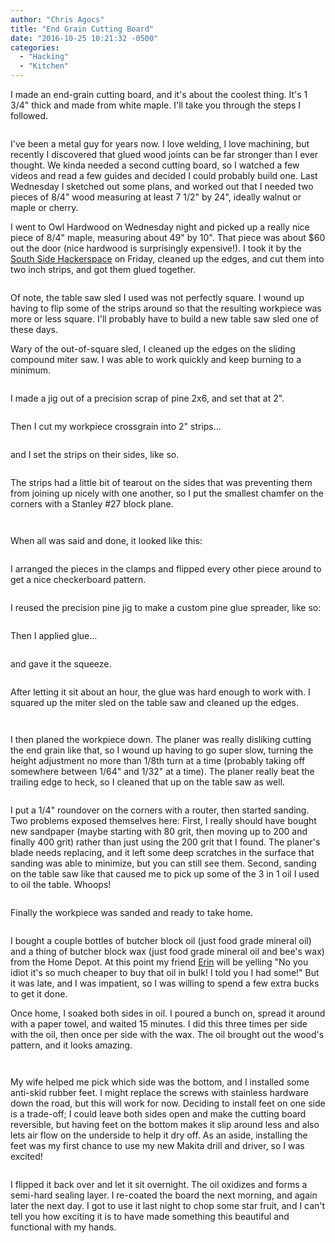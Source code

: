 ```yaml
---
author: "Chris Agocs"
title: "End Grain Cutting Board"
date: "2016-10-25 10:21:32 -0500"
categories:
  - "Hacking"
  - "Kitchen"
---
```


I made an end-grain cutting board, and it's about the coolest thing. It's 1 3/4" thick and made from white maple. I'll take you through the steps I followed.

<a href="https://agocs.smugmug.com/Other/Cutting-board/i-QzGfq7D/A"><img src="https://photos.smugmug.com/Other/Cutting-board/i-QzGfq7D/0/XL/IMG_20161024_002802-XL.jpg" alt=""></a>

<!--more-->

I've been a metal guy for years now. I love welding, I love machining, but recently I discovered that glued wood joints can be far stronger than I ever thought. We kinda needed a second cutting board, so I watched a few videos and read a few guides and decided I could probably build one. Last Wednesday I sketched out some plans, and worked out that I needed two pieces of 8/4" wood measuring at least 7 1/2" by 24", ideally walnut or maple or cherry. 

I went to Owl Hardwood on Wednesday night and picked up a really nice piece of 8/4" maple, measuring about 49" by 10". That piece was about $60 out the door (nice hardwood is surprisingly expensive!). I took it by the [South Side Hackerspace](https://sshchicago.org) on Friday, cleaned up the edges, and cut them into two inch strips, and got them glued together. 

<a href="https://agocs.smugmug.com/Other/Cutting-board/i-QBC2KkV/A"><img src="https://photos.smugmug.com/Other/Cutting-board/i-QBC2KkV/0/XL/IMG_20161023_172226-XL.jpg" alt=""></a>

Of note, the table saw sled I used was not perfectly square. I wound up having to flip some of the strips around so that the resulting workpiece was more or less square. I'll probably have to build a new table saw sled one of these days.

Wary of the out-of-square sled, I cleaned up the edges on the sliding compound miter saw. I was able to work quickly and keep burning to a minimum. 

<a href="https://agocs.smugmug.com/Other/Cutting-board/i-5RxGPZ8/A"><img src="https://photos.smugmug.com/Other/Cutting-board/i-5RxGPZ8/0/XL/IMG_20161023_172532-XL.jpg" alt=""></a>

I made a jig out of a precision scrap of pine 2x6, and set that at 2".

<a href="https://agocs.smugmug.com/Other/Cutting-board/i-QWvP3kS/A"><img src="https://photos.smugmug.com/Other/Cutting-board/i-QWvP3kS/0/XL/IMG_20161023_173120-XL.jpg" alt=""></a>

Then I cut my workpiece crossgrain into 2" strips...

<a href="https://agocs.smugmug.com/Other/Cutting-board/i-2M6mLm9/A"><img src="https://photos.smugmug.com/Other/Cutting-board/i-2M6mLm9/0/XL/IMG_20161023_173758-XL.jpg" alt=""></a>

and I set the strips on their sides, like so.

<a href="https://agocs.smugmug.com/Other/Cutting-board/i-FMCgh7G/A"><img src="https://photos.smugmug.com/Other/Cutting-board/i-FMCgh7G/0/XL/IMG_20161023_174011-XL.jpg" alt=""></a>

The strips had a little bit of tearout on the sides that was preventing them from joining up nicely with one another, so I put the smallest chamfer on the corners with a Stanley #27 block plane.

<a href="https://agocs.smugmug.com/Other/Cutting-board/i-h2FrHMV/A"><img src="https://photos.smugmug.com/Other/Cutting-board/i-h2FrHMV/0/XL/IMG_20161023_174916-XL.jpg" alt=""></a>

<a href="https://agocs.smugmug.com/Other/Cutting-board/i-VLnv7Fg/A"><img src="https://photos.smugmug.com/Other/Cutting-board/i-VLnv7Fg/0/XL/IMG_20161023_175002-XL.jpg" alt=""></a>

When all was said and done, it looked like this:

<a href="https://agocs.smugmug.com/Other/Cutting-board/i-RXZ87WC/A"><img src="https://photos.smugmug.com/Other/Cutting-board/i-RXZ87WC/0/XL/IMG_20161023_180211-XL.jpg" alt=""></a>

I arranged the pieces in the clamps and flipped every other piece around to get a nice checkerboard pattern.

<a href="https://agocs.smugmug.com/Other/Cutting-board/i-4nDdcQK/A"><img src="https://photos.smugmug.com/Other/Cutting-board/i-4nDdcQK/0/XL/IMG_20161023_181206-XL.jpg" alt=""></a>

I reused the precision pine jig to make a custom pine glue spreader, like so:

<a href="https://agocs.smugmug.com/Other/Cutting-board/i-QDHXrvJ/A"><img src="https://photos.smugmug.com/Other/Cutting-board/i-QDHXrvJ/0/XL/IMG_20161023_181427-XL.jpg" alt=""></a>

Then I applied glue...

<a href="https://agocs.smugmug.com/Other/Cutting-board/i-s9VWFDn/A"><img src="https://photos.smugmug.com/Other/Cutting-board/i-s9VWFDn/0/XL/IMG_20161023_181628-XL.jpg" alt=""></a>

and gave it the squeeze.

<a href="https://agocs.smugmug.com/Other/Cutting-board/i-ZrdW8rM/A"><img src="https://photos.smugmug.com/Other/Cutting-board/i-ZrdW8rM/0/XL/IMG_20161023_190815-XL.jpg" alt=""></a>

After letting it sit about an hour, the glue was hard enough to work with. I squared up the miter sled on the table saw and cleaned up the edges.

<a href="https://agocs.smugmug.com/Other/Cutting-board/i-rQWb27B/A"><img src="https://photos.smugmug.com/Other/Cutting-board/i-rQWb27B/0/XL/IMG_20161023_195845-XL.jpg" alt=""></a>

<a href="https://agocs.smugmug.com/Other/Cutting-board/i-3zNBLfr/A"><img src="https://photos.smugmug.com/Other/Cutting-board/i-3zNBLfr/0/XL/IMG_20161023_200454-XL.jpg" alt=""></a>

I then planed the workpiece down. The planer was really disliking cutting the end grain like that, so I wound up having to go super slow, turning the height adjustment no more than 1/8th turn at a time (probably taking off somewhere between 1/64" and 1/32" at a time). The planer really beat the trailing edge to heck, so I cleaned that up on the table saw as well.

<a href="https://agocs.smugmug.com/Other/Cutting-board/i-QN7SbvK/A"><img src="https://photos.smugmug.com/Other/Cutting-board/i-QN7SbvK/0/XL/IMG_20161023_201829-XL.jpg" alt=""></a>

I put a 1/4" roundover on the corners with a router, then started sanding. Two problems exposed themselves here: First, I really should have bought new sandpaper (maybe starting with 80 grit, then moving up to 200 and finally 400 grit) rather than just using the 200 grit that I found. The planer's blade needs replacing, and it left some deep scratches in the surface that sanding was able to minimize, but you can still see them. Second, sanding on the table saw like that caused me to pick up some of the 3 in 1 oil I used to oil the table. Whoops!

<a href="https://agocs.smugmug.com/Other/Cutting-board/i-QrnDZbQ/A"><img src="https://photos.smugmug.com/Other/Cutting-board/i-QrnDZbQ/0/XL/IMG_20161023_203522-XL.jpg" alt=""></a>

Finally the workpiece was sanded and ready to take home.

<a href="https://agocs.smugmug.com/Other/Cutting-board/i-KkrcBLV/A"><img src="https://photos.smugmug.com/Other/Cutting-board/i-KkrcBLV/0/XL/IMG_20161023_204529-XL.jpg" alt=""></a>

I bought a couple bottles of butcher block oil (just food grade mineral oil) and a thing of butcher block wax (just food grade mineral oil and bee's wax) from the Home Depot. At this point my friend [Erin](http://hey-er.in/) will be yelling "No you idiot it's so much cheaper to buy that oil in bulk! I told you I had some!" But it was late, and I was impatient, so I was willing to spend a few extra bucks to get it done.

Once home, I soaked both sides in oil. I poured a bunch on, spread it around with a paper towel, and waited 15 minutes. I did this three times per side with the oil, then once per side with the wax. The oil brought out the wood's pattern, and it looks amazing.

<a href="https://agocs.smugmug.com/Other/Cutting-board/i-jxnQCXZ/A"><img src="https://photos.smugmug.com/Other/Cutting-board/i-jxnQCXZ/0/XL/IMG_20161023_221628-XL.jpg" alt=""></a>

<a href="https://agocs.smugmug.com/Other/Cutting-board/i-F2tsMVB/A"><img src="https://photos.smugmug.com/Other/Cutting-board/i-F2tsMVB/0/XL/IMG_20161023_221646-XL.jpg" alt=""></a>

My wife helped me pick which side was the bottom, and I installed some anti-skid rubber feet. I might replace the screws with stainless hardware down the road, but this will work for now. Deciding to install feet on one side is a trade-off; I could leave both sides open and make the cutting board reversible, but having feet on the bottom makes it slip around less and also lets air flow on the underside to help it dry off. As an aside, installing the feet was my first chance to use my new Makita drill and driver, so I was excited!

<a href="https://agocs.smugmug.com/Other/Cutting-board/i-W8nr69t/A"><img src="https://photos.smugmug.com/Other/Cutting-board/i-W8nr69t/0/XL/IMG_20161024_002604-XL.jpg" alt=""></a>

I flipped it back over and let it sit overnight. The oil oxidizes and forms a semi-hard sealing layer. I re-coated the board the next morning, and again later the next day. I got to use it last night to chop some star fruit, and I can't tell you how exciting it is to have made something this beautiful and functional with my hands.

<a href="https://agocs.smugmug.com/Other/Cutting-board/i-QzGfq7D/A"><img src="https://photos.smugmug.com/Other/Cutting-board/i-QzGfq7D/0/XL/IMG_20161024_002802-XL.jpg" alt=""></a> 
